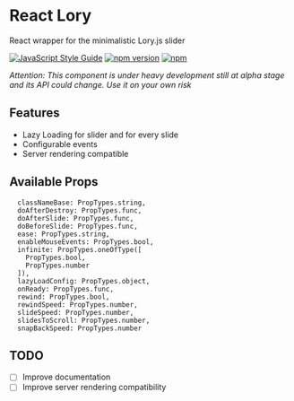 # React Lory

React wrapper for the minimalistic Lory.js slider

[![JavaScript Style Guide](https://img.shields.io/badge/code%20style-standard-brightgreen.svg)](http://standardjs.com/)
[![npm version](https://badge.fury.io/js/react-lory.svg)](https://badge.fury.io/js/react-lory)
[![npm](https://img.shields.io/npm/dm/react-lory.svg?maxAge=2592000)](https://www.npmjs.com/package/react-lory)

_Attention: This component is under heavy development still at alpha stage and its API could change. Use it on your own risk_

## Features
* Lazy Loading for slider and for every slide
* Configurable events
* Server rendering compatible

## Available Props

```
  classNameBase: PropTypes.string,
  doAfterDestroy: PropTypes.func,
  doAfterSlide: PropTypes.func,
  doBeforeSlide: PropTypes.func,
  ease: PropTypes.string,
  enableMouseEvents: PropTypes.bool,
  infinite: PropTypes.oneOfType([
    PropTypes.bool,
    PropTypes.number
  ]),
  lazyLoadConfig: PropTypes.object,
  onReady: PropTypes.func,
  rewind: PropTypes.bool,
  rewindSpeed: PropTypes.number,
  slideSpeed: PropTypes.number,
  slidesToScroll: PropTypes.number,
  snapBackSpeed: PropTypes.number
```

## TODO

* [ ] Improve documentation
* [ ] Improve server rendering compatibility
